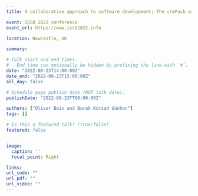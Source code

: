 ```yaml
---
title: A collaborative approach to software development; The crmPack experience

event: ISCB 2022 conference
event_url: https://www.iscb2022.info

location: Newcastle, UK

summary: 

# Talk start and end times.
#   End time can optionally be hidden by prefixing the line with `#`.
date: "2022-08-23T14:00:00Z"
date_end: "2022-08-23T15:00:00Z"
all_day: false

# Schedule page publish date (NOT talk date).
publishDate: "2022-08-23TT00:00:00Z"

authors: ["Oliver Boix and Burak Kürsad Günhan"]
tags: []

# Is this a featured talk? (true/false)
featured: false


image:
  caption: ''
  focal_point: Right

links:
url_code: ""
url_pdf: ""
url_video: ""
---
```

